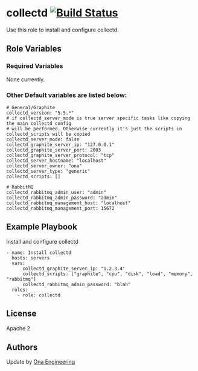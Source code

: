 collectd  [![Build Status](https://github.com/onaio/ansible-collectd/workflows/CI/badge.svg)](https://github.com/onaio/ansible-collectd/actions?query=workflow%3ACI)
========

Use this role to install and configure collectd.

Role Variables
--------------

### Required Variables

None currently.
    
### Other Default variables are listed below:

    # General/Graphite
    collectd_version: "5.5.*"
    # if collectd_server_mode is true server specific tasks like copying the main collectd config
    # will be performed. Otherwise currently it's just the scripts in collectd_scripts will be copied
    collectd_server_mode: false
    collectd_graphite_server_ip: "127.0.0.1"
    collectd_graphite_server_port: 2003
    collectd_graphite_server_protocol: "tcp"
    collectd_server_hostname: "localhost"
    collectd_server_owner: "ona"
    collectd_server_type: "generic"
    collectd_scripts: []
    
    # RabbitMQ
    collectd_rabbitmq_admin_user: "admin"
    collectd_rabbitmq_admin_password: "admin"
    collectd_rabbitmq_management_host: "localhost"
    collectd_rabbitmq_management_port: 15672

Example Playbook
----------------

Install and configure collectd

    - name: Install collectd
      hosts: servers
      vars: 
          collectd_graphite_server_ip: "1.2.3.4"
          collectd_scripts: ["graphite", "cpu", "disk", "load", "memory", "rabbitmq"]
          collectd_rabbitmq_admin_password: "blah"
      roles:
        - role: collectd

License
-------

Apache 2

Authors
-------

Update by [Ona Engineering](https://ona.io)
